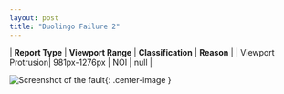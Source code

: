 ```yaml
---
layout: post
title: "Duolingo Failure 2"
---
```

| **Report Type** | **Viewport Range** | **Classification** | **Reason** |
| Viewport Protrusion| 981px-1276px | NOI | null | 

![Screenshot of the fault](../../../assets/images/Duolingo/fault2/viewportOverflowWidth1128.png){: .center-image }